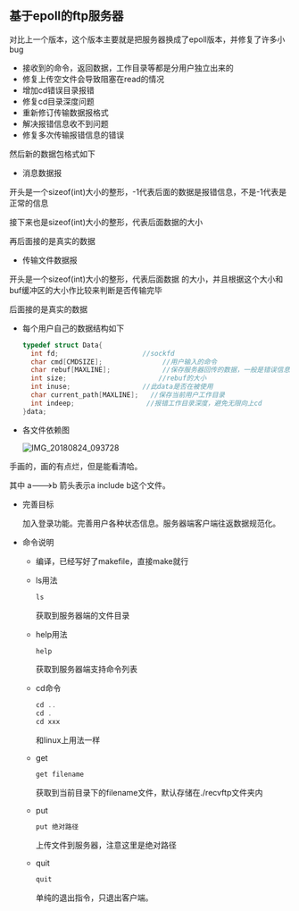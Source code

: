 ## 基于epoll的ftp服务器

对比上一个版本，这个版本主要就是把服务器换成了epoll版本，并修复了许多小bug

- 接收到的命令，返回数据，工作目录等都是分用户独立出来的
- 修复上传空文件会导致阻塞在read的情况
- 增加cd错误目录报错
- 修复cd目录深度问题
- 重新修订传输数据报格式
- 解决报错信息收不到问题
- 修复多次传输报错信息的错误



然后新的数据包格式如下

- 消息数据报

开头是一个sizeof(int)大小的整形，-1代表后面的数据是报错信息，不是-1代表是正常的信息

接下来也是sizeof(int)大小的整形，代表后面数据的大小

再后面接的是真实的数据



- 传输文件数据报

开头是一个sizeof(int)大小的整形，代表后面数据 的大小，并且根据这个大小和buf缓冲区的大小作比较来判断是否传输完毕

后面接的是真实的数据



- 每个用户自己的数据结构如下

  ```c
  typedef struct Data{
    int fd;						//sockfd
    char cmd[CMDSIZE];   			 //用户输入的命令
    char rebuf[MAXLINE];			 //保存服务器回传的数据，一般是错误信息
    int size;						//rebuf的大小
    int inuse;					//此data是否在被使用
    char current_path[MAXLINE];	  //保存当前用户工作目录
    int indeep;					 //报错工作目录深度，避免无限向上cd
  }data;
  ```

  

- 各文件依赖图

  ![IMG_20180824_093728](http://pdsoe2moe.bkt.clouddn.com/IMG_20180824_093728.jpg)

手画的，画的有点烂，但是能看清哈。

其中 a--->b 箭头表示a include b这个文件。



- 完善目标

  加入登录功能。完善用户各种状态信息。服务器端客户端往返数据规范化。

  

- 命令说明

  - 编译，已经写好了makefile，直接make就行

  - ls用法

    ```c
    ls
    ```

    获取到服务器端的文件目录

  - help用法

    ```c
    help
    ```

    获取到服务器端支持命令列表

  - cd命令

    ```c
    cd ..
    cd .
    cd xxx
    ```

    和linux上用法一样

  - get

    ```c
    get filename
    ```

    获取到当前目录下的filename文件，默认存储在./recvftp文件夹内

  - put

    ```c
    put 绝对路径
    ```

    上传文件到服务器，注意这里是绝对路径

  - quit

    ```c
    quit
    ```

    单纯的退出指令，只退出客户端。